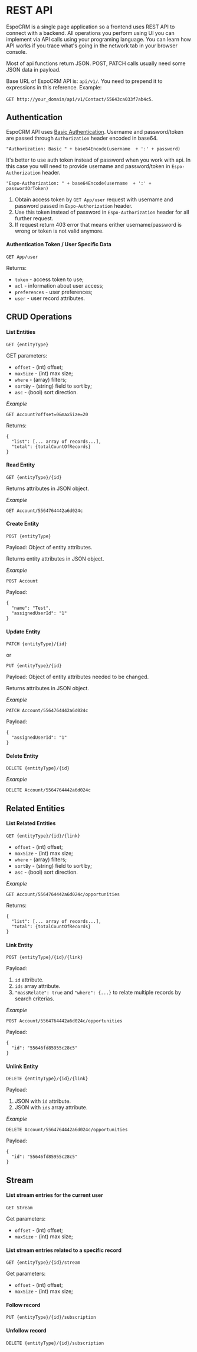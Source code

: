 # REST API

EspoCRM is a single page application so a frontend uses REST API to connect with a backend. 
All operations you perform using UI you can implement via API calls using your programing language. 
You can learn how API works if you trace what's going in the network tab in your browser console.

Most of api functions return JSON. POST, PATCH calls usually need some JSON data in payload.

Base URL of EspoCRM API is: `api/v1/`. You need to prepend it to expressions in this reference. Example: 

`GET http://your_domain/api/v1/Contact/55643ca033f7ab4c5`.

## Authentication

EspoCRM API uses [Basic Authentication](http://en.wikipedia.org/wiki/Basic_access_authentication). Username and password/token are passed through `Authorization` header encoded in base64.

`"Authorization: Basic " + base64Encode(username  + ':' + password)`


It's better to use auth token instead of password when you work with api. In this case you will need to provide username and password/token in `Espo-Authorization` header.
```
"Espo-Authorization: " + base64Encode(username  + ':' + passwordOrToken)
```

1. Obtain access token by `GET App/user` request with username and password passed in `Espo-Authorization` header.
2. Use this token instead of password in `Espo-Authorization` header for all further request.
3. If request return 403 error that means erither username/password is wrong or token is not valid anymore.

#### Authentication Token / User Specific Data

`GET App/user`

Returns:

* `token` - access token to use;
* `acl` - information about user access;
* `preferences` - user preferences;
* `user` - user record attributes.


## CRUD Operations

#### List Entities

`GET {entityType}`

GET parameters:

* `offset` - (int) offset;
* `maxSize` - (int) max size;
* `where` - (array) filters;
* `sortBy` - (string) field to sort by;
* `asc` - (bool) sort direction.

_Example_

`GET Account?offset=0&maxSize=20`

Returns:
```
{
  "list": [... array of records...],
  "total": {totalCountOfRecords}
}
```

#### Read Entity

`GET {entityType}/{id}`

Returns attributes in JSON object.

_Example_

`GET Account/5564764442a6d024c`

#### Create Entity

`POST {entityType}`

Payload: Object of entity attributes.

Returns entity attributes in JSON object.

_Example_

`POST Account`

Payload:
```
{
  "name": "Test",
  "assignedUserId": "1"
}
```

#### Update Entity

`PATCH {entityType}/{id}`

or

`PUT {entityType}/{id}`

Payload: Object of entity attributes needed to be changed.

Returns attributes in JSON object.

_Example_

`PATCH Account/5564764442a6d024c`

Payload:
```
{
  "assignedUserId": "1"
}
```

#### Delete Entity

`DELETE {entityType}/{id}`

_Example_

`DELETE Account/5564764442a6d024c`


## Related Entities

#### List Related Entities

`GET {entityType}/{id}/{link}`

* `offset` - (int) offset;
* `maxSize` - (int) max size;
* `where` - (array) filters;
* `sortBy` - (string) field to sort by;
* `asc` - (bool) sort direction.

_Example_

`GET Account/5564764442a6d024c/opportunities`

Returns:
```
{
  "list": [... array of records...],
  "total": {totalCountOfRecords}
}
```

#### Link Entity

`POST {entityType}/{id}/{link}`

Payload:

1. `id` attribute.
2. `ids` array attribute.
3. `"massRelate": true` and `"where": {...}` to relate multiple records by search criterias.

_Example_

`POST Account/5564764442a6d024c/opportunities`

Payload:
```
{
  "id": "55646fd85955c28c5"
}
```

#### Unlink Entity

`DELETE {entityType}/{id}/{link}`

Payload:

1. JSON with `id` attribute.
2. JSON with `ids` array attribute.

_Example_

`DELETE Account/5564764442a6d024c/opportunities`

Payload:
```
{
  "id": "55646fd85955c28c5"
}
```

## Stream

#### List stream entries for the current user

`GET Stream`

Get parameters:

* `offset` - (int) offset;
* `maxSize` - (int) max size;

#### List stream entries related to a specific record

`GET {entityType}/{id}/stream`

Get parameters:

* `offset` - (int) offset;
* `maxSize` - (int) max size;

#### Follow record

`PUT {entityType}/{id}/subscription`

#### Unfollow record

`DELETE {entityType}/{id}/subscription`



